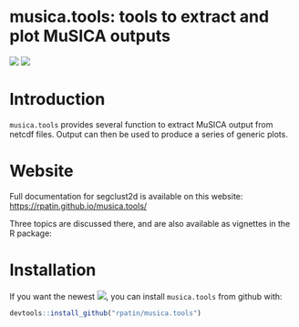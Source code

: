 musica.tools: tools to extract and plot MuSICA outputs
================

<!-- [![](https://www.r-pkg.org/badges/version/segclust2d?color=orange)](https://cran.r-project.org/package=segclust2d) -->
<!-- [![](http://cranlogs.r-pkg.org/badges/grand-total/segclust2d?color=yellow)](https://cran.r-project.org/package=segclust2d) -->

[![](https://img.shields.io/badge/devel%20version-0.1.0-blue.svg)](https://github.com/rpatin/musica.tools)
[![](https://img.shields.io/github/last-commit/rpatin/musica.tools.svg)](https://github.com/rpatin/musica.tools/commits/main)

# Introduction

`musica.tools` provides several function to extract MuSICA output from
netcdf files. Output can then be used to produce a series of generic
plots.

# Website

Full documentation for segclust2d is available on this website:
<https://rpatin.github.io/musica.tools/>

Three topics are discussed there, and are also available as vignettes in
the R package:

# Installation

<!-- For the [![](https://www.r-pkg.org/badges/version/segclust2d?color=orange)](https://cran.r-project.org/package=segclust2d) version  :  -->
<!-- ```{r, eval=FALSE} -->
<!-- install.packages("segclust2d") -->
<!-- ``` -->

If you want the newest
[![](https://img.shields.io/badge/devel%20version-0.1.0-blue.svg)](https://github.com/rpatin/musica.tools),
you can install `musica.tools` from github with:

``` r
devtools::install_github("rpatin/musica.tools")
```
